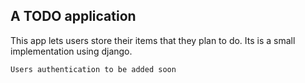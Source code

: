 ## A TODO application 
This app lets users store their items that they plan to do. 
Its is a small implementation using django.

```
Users authentication to be added soon
```
